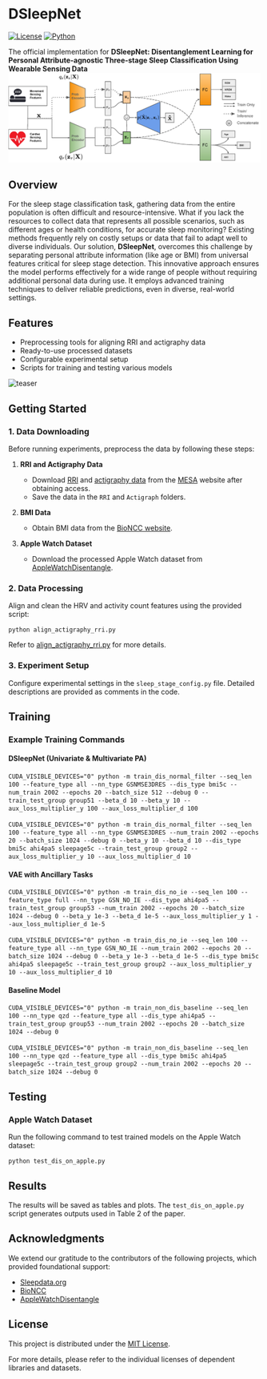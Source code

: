 # DSleepNet

[![License](https://img.shields.io/badge/license-MIT-blue.svg)](LICENSE)
[![Python](https://img.shields.io/badge/python-3.7%2B-green.svg)](https://www.python.org/downloads/)

The official implementation for **DSleepNet: Disentanglement Learning for Personal Attribute-agnostic Three-stage Sleep Classification Using Wearable Sensing Data**
![Network Structure](https://github.com/bzhai/DSleepNet/blob/main/assets/Disentangle_Network_Structure.png?raw=true)
## Overview

For the sleep stage classification task, gathering data from the entire population is often difficult and resource-intensive. What if you lack the resources to collect data that represents all possible scenarios, such as different ages or health conditions, for accurate sleep monitoring? Existing methods frequently rely on costly setups or data that fail to adapt well to diverse individuals. Our solution, **DSleepNet**, overcomes this challenge by separating personal attribute information (like age or BMI) from universal features critical for sleep stage detection. This innovative approach ensures the model performs effectively for a wide range of people without requiring additional personal data during use. It employs advanced training techniques to deliver reliable predictions, even in diverse, real-world settings.

## Features
- Preprocessing tools for aligning RRI and actigraphy data
- Ready-to-use processed datasets
- Configurable experimental setup
- Scripts for training and testing various models

![teaser](assets/example_teaser.gif)

## Getting Started

### 1. Data Downloading
Before running experiments, preprocess the data by following these steps:

1. **RRI and Actigraphy Data**
   - Download [RRI](https://sleepdata.org/datasets/mesa/files/polysomnography/annotations-rpoints) and [actigraphy data](https://sleepdata.org/datasets/mesa/files/actigraphy) from the [MESA]([https://sleepdata.org/](https://sleepdata.org/datasets/mesa)) website after obtaining access.
   - Save the data in the `RRI` and `Actigraph` folders.

2. **BMI Data**
   - Obtain BMI data from the [BioNCC website](https://bioncc.nih.gov/).

3. **Apple Watch Dataset**
   - Download the processed Apple Watch dataset from [AppleWatchDisentangle](https://drive.google.com/file/d/1xVeS-8ngJ1av5GN_s6eHpr-SQfeGL4ZV/view?usp=drive_link).

### 2. Data Processing
Align and clean the HRV and activity count features using the provided script:

```shell
python align_actigraphy_rri.py
```
Refer to [align_actigraphy_rri.py](https://github.com/bzhai/multimodal_sleep_stage_benchmark/blob/master/dataset_builder_loader/align_actigraphy_rri.py) for more details.

### 3. Experiment Setup
Configure experimental settings in the `sleep_stage_config.py` file. Detailed descriptions are provided as comments in the code.

## Training

### Example Training Commands

#### DSleepNet (Univariate & Multivariate PA)
```shell
CUDA_VISIBLE_DEVICES="0" python -m train_dis_normal_filter --seq_len 100 --feature_type all --nn_type GSNMSE3DRES --dis_type bmi5c --num_train 2002 --epochs 20 --batch_size 512 --debug 0 --train_test_group group51 --beta_d 10 --beta_y 10 --aux_loss_multiplier_y 100 --aux_loss_multiplier_d 100

CUDA_VISIBLE_DEVICES="0" python -m train_dis_normal_filter --seq_len 100 --feature_type all --nn_type GSNMSE3DRES --num_train 2002 --epochs 20 --batch_size 1024 --debug 0 --beta_y 10 --beta_d 10 --dis_type bmi5c ahi4pa5 sleepage5c --train_test_group group2 --aux_loss_multiplier_y 10 --aux_loss_multiplier_d 10
```

#### VAE with Ancillary Tasks
```shell
CUDA_VISIBLE_DEVICES="0" python -m train_dis_no_ie --seq_len 100 --feature_type full --nn_type GSN_NO_IE --dis_type ahi4pa5 --train_test_group group53 --num_train 2002 --epochs 20 --batch_size 1024 --debug 0 --beta_y 1e-3 --beta_d 1e-5 --aux_loss_multiplier_y 1 --aux_loss_multiplier_d 1e-5

CUDA_VISIBLE_DEVICES="0" python -m train_dis_no_ie --seq_len 100 --feature_type all --nn_type GSN_NO_IE --num_train 2002 --epochs 20 --batch_size 1024 --debug 0 --beta_y 1e-3 --beta_d 1e-5 --dis_type bmi5c ahi4pa5 sleepage5c --train_test_group group2 --aux_loss_multiplier_y 10 --aux_loss_multiplier_d 10
```

#### Baseline Model
```shell
CUDA_VISIBLE_DEVICES="0" python -m train_non_dis_baseline --seq_len 100 --nn_type qzd --feature_type all --dis_type ahi4pa5 --train_test_group group53 --num_train 2002 --epochs 20 --batch_size 1024 --debug 0

CUDA_VISIBLE_DEVICES="0" python -m train_non_dis_baseline --seq_len 100 --nn_type qzd --feature_type all --dis_type bmi5c ahi4pa5 sleepage5c --train_test_group group2 --num_train 2002 --epochs 20 --batch_size 1024 --debug 0
```

## Testing

### Apple Watch Dataset
Run the following command to test trained models on the Apple Watch dataset:

```shell
python test_dis_on_apple.py
```

## Results
The results will be saved as tables and plots. The `test_dis_on_apple.py` script generates outputs used in Table 2 of the paper.

## Acknowledgments
We extend our gratitude to the contributors of the following projects, which provided foundational support:

- [Sleepdata.org](https://sleepdata.org/)
- [BioNCC](https://bioncc.nih.gov/)
- [AppleWatchDisentangle](https://drive.google.com/file/d/1xVeS-8ngJ1av5GN_s6eHpr-SQfeGL4ZV/view?usp=drive_link)

## License
This project is distributed under the [MIT License](LICENSE).

For more details, please refer to the individual licenses of dependent libraries and datasets.
